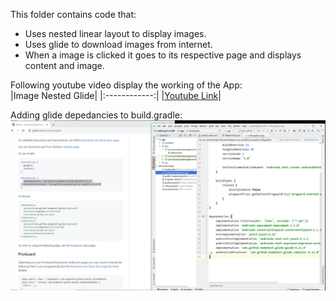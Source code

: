 This folder contains code that: <br/>
* Uses nested linear layout to display images. <br/>
* Uses glide to download images from internet. <br/>
* When a image is clicked it goes to its respective page and displays content and image. <br/> 

Following youtube video display the working of the App: <br/>
|Image Nested Glide|
|:------------:|
|[Youtube Link](https://youtu.be/ezWsTNIhfd8)|

Adding glide depedancies to build.gradle:
![gradle](gradle.PNG)



